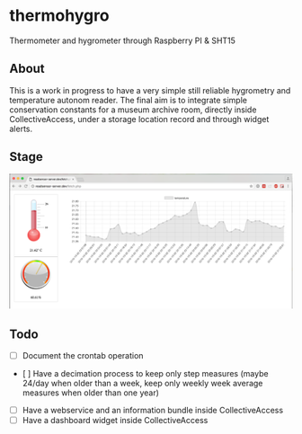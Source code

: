 # thermohygro
Thermometer and hygrometer through Raspberry PI &amp; SHT15

## About
This is a work in progress to have a very simple still reliable hygrometry and temperature autonom reader.
The final aim is to integrate simple conservation constants for a museum archive room, directly inside CollectiveAccess, under a storage location record and through widget alerts.

## Stage

![capture.png](capture.png)

## Todo
- [ ] Document the crontab operation
- [ ] Have a decimation process to keep only step measures (maybe 24/day when older than a week, keep only weekly week average measures when older than one year)
- [ ] Have a webservice and an information bundle inside CollectiveAccess
- [ ] Have a dashboard widget inside CollectiveAccess
